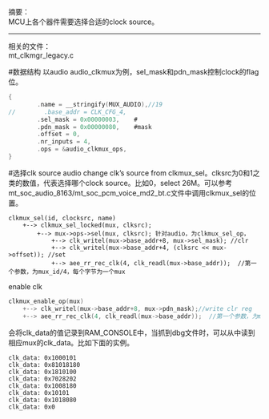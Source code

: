 摘要：  
MCU上各个器件需要选择合适的clock source。

---

相关的文件：  
mt_clkmgr_legacy.c

#数据结构
以audio audio_clkmux为例，sel_mask和pdn_mask控制clock的flag位。
```c
{
        .name = __stringify(MUX_AUDIO),//19
//        .base_addr = CLK_CFG_4,
        .sel_mask = 0x00000003,    #
        .pdn_mask = 0x00000080,    #mask
        .offset = 0, 
        .nr_inputs = 4, 
        .ops = &audio_clkmux_ops,
}
```

#选择clk source
audio change  clk’s  source from clkmux_sel。clksrc为0和1之类的数值，代表选择哪个clock source。比如0，select 26M。可以参考mt_soc_audio_8163/mt_soc_pcm_voice_md2_bt.c文件中调用clkmux_sel的位置。
```
clkmux_sel(id, clocksrc, name)
    +--> clkmux_sel_locked(mux, clksrc);
        +--> mux->ops->sel(mux, clksrc); 针对audio，为clkmux_sel_op，
            +--> clk_writel(mux->base_addr+8, mux->sel_mask); //clr
            +--> clk_writel(mux->base_addr+4, (clksrc << mux->offset)); //set
            +--> aee_rr_rec_clk(4, clk_readl(mux->base_addr));  //第一个参数，为mux_id/4，每个字节为一个mux
```

enable clk
```c
clkmux_enable_op(mux)
    +--> clk_writel(mux->base_addr+8, mux->pdn_mask);//write clr reg
    +--> aee_rr_rec_clk(4, clk_readl(mux->base_addr));  //第一个参数，为mux_id/4
```

会将clk_data的值记录到RAM_CONSOLE中，当抓到dbg文件时，可以从中读到相应mux的clk_data。比如下面的实例。
```
clk_data: 0x1000101
clk_data: 0x81018180
clk_data: 0x1810100
clk_data: 0x7028202
clk_data: 0x1008180
clk_data: 0x10101
clk_data: 0x1018080
clk_data: 0x0
```
